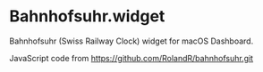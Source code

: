 # Bahnhofsuhr.widget
Bahnhofsuhr (Swiss Railway Clock) widget for macOS Dashboard.

JavaScript code from https://github.com/RolandR/bahnhofsuhr.git

